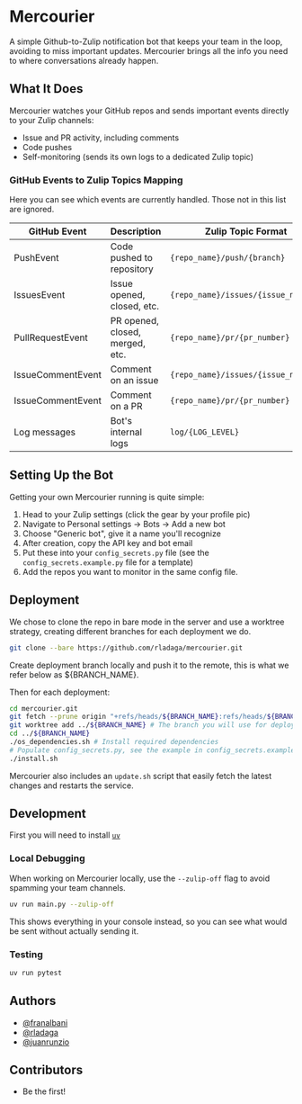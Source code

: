 # Mercourier

A simple Github-to-Zulip notification bot that keeps your team in the loop, avoiding to miss important updates. Mercourier brings all the info you need to where conversations already happen.

## What It Does

Mercourier watches your GitHub repos and sends important events directly to your Zulip channels:

- Issue and PR activity, including comments
- Code pushes
- Self-monitoring (sends its own logs to a dedicated Zulip topic)

### GitHub Events to Zulip Topics Mapping

Here you can see which events are currently handled.
Those not in this list are ignored.

| GitHub Event | Description | Zulip Topic Format |
|--------------|-------------|-------------------|
| PushEvent | Code pushed to repository | `{repo_name}/push/{branch}` |
| IssuesEvent | Issue opened, closed, etc. | `{repo_name}/issues/{issue_number}` |
| PullRequestEvent | PR opened, closed, merged, etc. | `{repo_name}/pr/{pr_number}` |
| IssueCommentEvent | Comment on an issue | `{repo_name}/issues/{issue_number}` |
| IssueCommentEvent | Comment on a PR | `{repo_name}/pr/{pr_number}` |
| Log messages | Bot's internal logs | `log/{LOG_LEVEL}` |

## Setting Up the Bot

Getting your own Mercourier running is quite simple:

1. Head to your Zulip settings (click the gear by your profile pic)
2. Navigate to Personal settings → Bots → Add a new bot
3. Choose "Generic bot", give it a name you'll recognize
4. After creation, copy the API key and bot email
5. Put these into your `config_secrets.py` file (see the `config_secrets.example.py` file for a template)
6. Add the repos you want to monitor in the same config file.

## Deployment

We chose to clone the repo in bare mode in the server and use a worktree strategy,
creating different branches for each deployment we do.

```bash
git clone --bare https://github.com/rladaga/mercourier.git
```

Create deployment branch locally and push it to the remote, this is what we refer below as ${BRANCH_NAME}.

Then for each deployment:

```bash
cd mercourier.git
git fetch --prune origin "+refs/heads/${BRANCH_NAME}:refs/heads/${BRANCH_NAME}" # The branch you will use for deployment
git worktree add ../${BRANCH_NAME} # The branch you will use for deployment
cd ../${BRANCH_NAME}
./os_dependencies.sh # Install required dependencies
# Populate config_secrets.py, see the example in config_secrets.example.py
./install.sh
```

Mercourier also includes an `update.sh` script that easily fetch the latest changes and restarts the service.

## Development

First you will need to install [`uv`](https://github.com/astral-sh/uv)

### Local Debugging

When working on Mercourier locally, use the `--zulip-off` flag to avoid spamming your team channels.

```bash
uv run main.py --zulip-off
```

This shows everything in your console instead, so you can see what would be sent without actually sending it.

### Testing

```bash
uv run pytest
```

## Authors

- [@franalbani](https://github.com/franalbani)
- [@rladaga](https://github.com/rladaga)
- [@juanrunzio](https://github.com/juanrunzio)

## Contributors

- Be the first!
